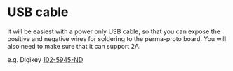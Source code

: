 # USB cable

It will be easiest with a power only USB cable, so that you can expose the positive and negative wires for soldering to the perma-proto board.  You will also need to make sure that it can support 2A.

e.g. Digikey [102-5945-ND](https://www.digikey.co.uk/short/z1424b)